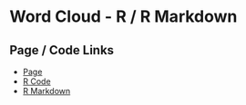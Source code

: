 # Word Cloud - R / R Markdown

## Page / Code Links

- [Page](https://hk273.github.io/R_WordCloud/)
- [R Code](https://github.com/HK273/R_WordCloud/blob/master/R%20Code/Text%20Analysis%20-%20Updated%20file%20path.R)
- [R Markdown](https://github.com/HK273/R_WordCloud/blob/master/R%20Markdown/wordcloud.Rmd)
